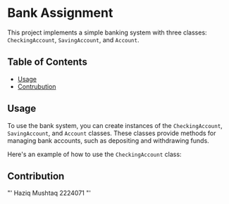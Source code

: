 # Bank Assignment

This project implements a simple banking system with three classes: `CheckingAccount`, `SavingAccount`, and `Account`.

## Table of Contents
- [Usage](#usage)
- [Contrubution](#contribution)


## Usage
To use the bank system, you can create instances of the `CheckingAccount`, `SavingAccount`, and `Account` classes. These classes provide methods for managing bank accounts, such as depositing and withdrawing funds.

Here's an example of how to use the `CheckingAccount` class:

## Contribution

"' Haziq Mushtaq 2224071 "'
